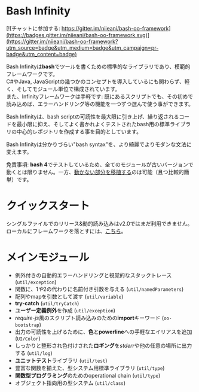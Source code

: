 Bash Infinity
=============

[![チャットに参加する: https://gitter.im/niieani/bash-oo-framework](https://badges.gitter.im/niieani/bash-oo-framework.svg)](https://gitter.im/niieani/bash-oo-framework?utm_source=badge&utm_medium=badge&utm_campaign=pr-badge&utm_content=badge)

Bash Infinityは**bash**でツールを書くための標準的なライブラリであり、模範的フレームワークです。  
C#やJava, JavaScriptの幾つかのコンセプトを導入しているにも関わらず、軽く、そしてモジュール単位で構成されています。  
また、Infinityフレームワークは手軽です: 既にあるスクリプトでも、その初めで読み込めば、エラーハンドリング等の機能を一つずつ選んで使う事ができます。

Bash Infinityは、bash scriptの可読性を最大限に引き上げ、繰り返されるコードを最小限に抑え、そしてよく書かれよくテストされたbash用の標準ライブラリの中心的レポジトリを作成する事を目的としています。

Bash Infinityは分かりづらい"bash syntax"を、より綺麗でよりモダンな文法に変えます。

免責事項: **bash 4**でテストしているため、全てのモジュールが古いバージョンで動くとは限りません。一方、[動かない部分を移植する](#bash3への移植)のは可能（且つ比較的簡単）です。


クイックスタート
==============

シングルファイルでのリリース&動的読み込みはv2.0ではまだ利用できません。
ローカルにフレームワークを落とすには、[こちら](#使い方)。

メインモジュール
==============

* 例外付きの自動的エラーハンドリングと視覚的なスタックトレース (`util/exception`)
* 関数に、$1や$2の代わりに名前付き引数を与える (`util/namedParameters`)
* 配列やmapを引数として渡す (`util/variable`)
* **try-catch** (`util/tryCatch`)
* **ユーザー定義例外**を作成 (`util/exception`)
* *require-js*風のスクリプト読み込みのための**import**キーワード (`oo-bootstrap`)
* 出力の可読性を上げるために、**色**と**powerline**への手軽なエイリアスを追加(`UI/Color`)
* しっかりと整形され色付けされた**ロギング**を*stderr*や他の任意の場所に出力する (`util/log`)
* **ユニットテスト**ライブラリ (`util/test`)
* 豊富な関数を揃えた、型システム用標準ライブラリ (`util/type`)
* **関数型プログラミング**のためのoperational chain (`util/type`)
* オブジェクト指向用の型システム (`util/class`)
